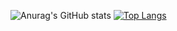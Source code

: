 ![Anurag's GitHub stats](https://github-readme-stats.vercel.app/api?username=KilluaYT&show_icons=true)
[![Top Langs](https://github-readme-stats.vercel.app/api/top-langs/?username=KilluaYT&layout=compact)](https://github.com/anuraghazra/github-readme-stats)
<!--[![willianrod's wakatime stats](https://github-readme-stats.vercel.app/api/wakatime?username=KilluaYT)](https://github.com/anuraghazra/github-readme-stats)

